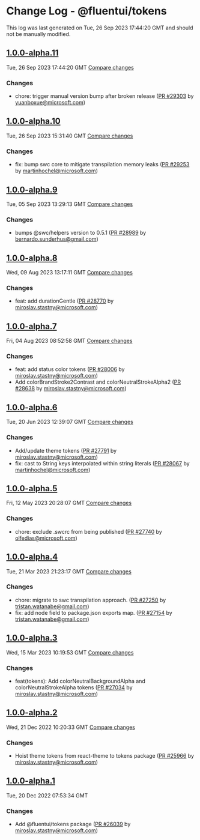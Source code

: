 # Change Log - @fluentui/tokens

This log was last generated on Tue, 26 Sep 2023 17:44:20 GMT and should not be manually modified.

<!-- Start content -->

## [1.0.0-alpha.11](https://github.com/microsoft/fluentui/tree/@fluentui/tokens_v1.0.0-alpha.11)

Tue, 26 Sep 2023 17:44:20 GMT 
[Compare changes](https://github.com/microsoft/fluentui/compare/@fluentui/tokens_v1.0.0-alpha.10..@fluentui/tokens_v1.0.0-alpha.11)

### Changes

- chore: trigger manual version bump after broken release ([PR #29303](https://github.com/microsoft/fluentui/pull/29303) by yuanboxue@microsoft.com)

## [1.0.0-alpha.10](https://github.com/microsoft/fluentui/tree/@fluentui/tokens_v1.0.0-alpha.10)

Tue, 26 Sep 2023 15:31:40 GMT 
[Compare changes](https://github.com/microsoft/fluentui/compare/@fluentui/tokens_v1.0.0-alpha.9..@fluentui/tokens_v1.0.0-alpha.10)

### Changes

- fix: bump swc core to mitigate transpilation memory leaks ([PR #29253](https://github.com/microsoft/fluentui/pull/29253) by martinhochel@microsoft.com)

## [1.0.0-alpha.9](https://github.com/microsoft/fluentui/tree/@fluentui/tokens_v1.0.0-alpha.9)

Tue, 05 Sep 2023 13:29:13 GMT 
[Compare changes](https://github.com/microsoft/fluentui/compare/@fluentui/tokens_v1.0.0-alpha.8..@fluentui/tokens_v1.0.0-alpha.9)

### Changes

- bumps @swc/helpers version to 0.5.1 ([PR #28989](https://github.com/microsoft/fluentui/pull/28989) by bernardo.sunderhus@gmail.com)

## [1.0.0-alpha.8](https://github.com/microsoft/fluentui/tree/@fluentui/tokens_v1.0.0-alpha.8)

Wed, 09 Aug 2023 13:17:11 GMT 
[Compare changes](https://github.com/microsoft/fluentui/compare/@fluentui/tokens_v1.0.0-alpha.7..@fluentui/tokens_v1.0.0-alpha.8)

### Changes

- feat: add durationGentle ([PR #28770](https://github.com/microsoft/fluentui/pull/28770) by miroslav.stastny@microsoft.com)

## [1.0.0-alpha.7](https://github.com/microsoft/fluentui/tree/@fluentui/tokens_v1.0.0-alpha.7)

Fri, 04 Aug 2023 08:52:58 GMT 
[Compare changes](https://github.com/microsoft/fluentui/compare/@fluentui/tokens_v1.0.0-alpha.6..@fluentui/tokens_v1.0.0-alpha.7)

### Changes

- feat: add status color tokens ([PR #28006](https://github.com/microsoft/fluentui/pull/28006) by miroslav.stastny@microsoft.com)
- Add colorBrandStroke2Contrast and colorNeutralStrokeAlpha2 ([PR #28638](https://github.com/microsoft/fluentui/pull/28638) by miroslav.stastny@microsoft.com)

## [1.0.0-alpha.6](https://github.com/microsoft/fluentui/tree/@fluentui/tokens_v1.0.0-alpha.6)

Tue, 20 Jun 2023 12:39:07 GMT 
[Compare changes](https://github.com/microsoft/fluentui/compare/@fluentui/tokens_v1.0.0-alpha.5..@fluentui/tokens_v1.0.0-alpha.6)

### Changes

- Add/update theme tokens ([PR #27791](https://github.com/microsoft/fluentui/pull/27791) by miroslav.stastny@microsoft.com)
- fix:  cast to String keys interpolated within string literals ([PR #28067](https://github.com/microsoft/fluentui/pull/28067) by martinhochel@microsoft.com)

## [1.0.0-alpha.5](https://github.com/microsoft/fluentui/tree/@fluentui/tokens_v1.0.0-alpha.5)

Fri, 12 May 2023 20:28:07 GMT 
[Compare changes](https://github.com/microsoft/fluentui/compare/@fluentui/tokens_v1.0.0-alpha.4..@fluentui/tokens_v1.0.0-alpha.5)

### Changes

- chore: exclude .swcrc from being published ([PR #27740](https://github.com/microsoft/fluentui/pull/27740) by olfedias@microsoft.com)

## [1.0.0-alpha.4](https://github.com/microsoft/fluentui/tree/@fluentui/tokens_v1.0.0-alpha.4)

Tue, 21 Mar 2023 21:23:17 GMT 
[Compare changes](https://github.com/microsoft/fluentui/compare/@fluentui/tokens_v1.0.0-alpha.3..@fluentui/tokens_v1.0.0-alpha.4)

### Changes

- chore: migrate to swc transpilation approach. ([PR #27250](https://github.com/microsoft/fluentui/pull/27250) by tristan.watanabe@gmail.com)
- fix: add node field to package.json exports map. ([PR #27154](https://github.com/microsoft/fluentui/pull/27154) by tristan.watanabe@gmail.com)

## [1.0.0-alpha.3](https://github.com/microsoft/fluentui/tree/@fluentui/tokens_v1.0.0-alpha.3)

Wed, 15 Mar 2023 10:19:53 GMT 
[Compare changes](https://github.com/microsoft/fluentui/compare/@fluentui/tokens_v1.0.0-alpha.2..@fluentui/tokens_v1.0.0-alpha.3)

### Changes

- feat(tokens): Add colorNeutralBackgroundAlpha and colorNeutralStrokeAlpha tokens ([PR #27034](https://github.com/microsoft/fluentui/pull/27034) by miroslav.stastny@microsoft.com)

## [1.0.0-alpha.2](https://github.com/microsoft/fluentui/tree/@fluentui/tokens_v1.0.0-alpha.2)

Wed, 21 Dec 2022 10:20:33 GMT 
[Compare changes](https://github.com/microsoft/fluentui/compare/@fluentui/tokens_v1.0.0-alpha.1..@fluentui/tokens_v1.0.0-alpha.2)

### Changes

- Hoist theme tokens from react-theme to tokens package ([PR #25966](https://github.com/microsoft/fluentui/pull/25966) by miroslav.stastny@microsoft.com)

## [1.0.0-alpha.1](https://github.com/microsoft/fluentui/tree/@fluentui/tokens_v1.0.0-alpha.1)

Tue, 20 Dec 2022 07:53:34 GMT

### Changes

- Add @fluentui/tokens package ([PR #26039](https://github.com/microsoft/fluentui/pull/26039) by miroslav.stastny@microsoft.com)
